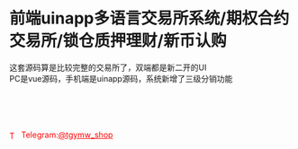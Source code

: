 # 前端uinapp多语言交易所系统/期权合约交易所/锁仓质押理财/新币认购

这套源码算是比较完整的交易所了，双端都是新二开的UI<br>PC是vue源码，手机端是uinapp源码，系统新增了三级分销功能<br><br><br><br><br>




<p style="color: red;"><img src="https://cdn-icons-png.flaticon.com/512/2111/2111646.png" alt="Telegram Icon" style="width: 16px; vertical-align: middle; margin-right: 5px;">Telegram:<a href="https://t.me/tgymw_shop" style="color: red;">@tgymw_shop</a></p>
